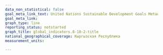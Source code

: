 ```yaml
---
data_non_statistical: false
goal_meta_link_text: United Nations Sustainable Development Goals Metadata (PDF 210 KB)
goal_meta_link: 
graph_type: line
reporting_status: notstarted
graph_title: global_indicators.8-10-2-title
national_geographical_coverage: Кыргызская Республика
measurement_units: 

---
```


